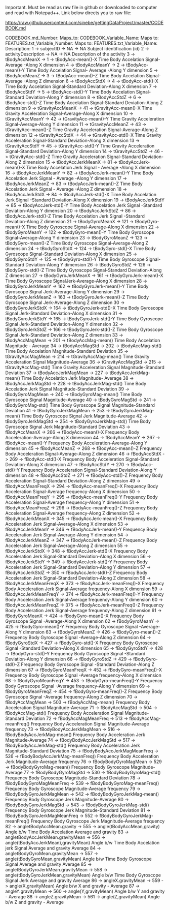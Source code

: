 Important. Must be read as raw file in github or downloaded to computer and read with Notepad++. Link below directs you to raw file:

https://raw.githubusercontent.com/sinebe/gettingDataProject/master/CODEBOOK.md
  
  
  
  CODEBOOK.md_Number:   Maps_to:        CODEBOOK_Variable_Name:        Maps to:   FEATURES.txt_Variable_Number:  Maps to:     FEATURES.txt_Variable_Name:                               Description:
           1               ->                  subjectID                  ->                   NA                   ->                    NA                                       Subject identification (id)
           2               ->             activityDescription             ->                   NA                   ->                    NA                                       Description of the activity
           3               ->                tBodyAccMeanX                ->                    1                   ->             tBodyAcc-mean()-X               Time Body Accelation Signal- Average -Along X dimension
           4               ->                tBodyAccMeanY                ->                    2                   ->             tBodyAcc-mean()-Y               Time Body Accelation Signal- Average -Along Y dimension
           5               ->                tBodyAccMeanZ                ->                    3                   ->             tBodyAcc-mean()-Z               Time Body Accelation Signal- Average -Along Z dimension
           6               ->                tBodyAccStdX                 ->                    4                   ->             tBodyAcc-std()-X           Time Body Accelation Signal-Standard Deviation-Along X dimension
           7               ->                tBodyAccStdY                 ->                    5                   ->             tBodyAcc-std()-Y           Time Body Accelation Signal-Standard Deviation-Along Y dimension
           8               ->                tBodyAccStdZ                 ->                    6                   ->             tBodyAcc-std()-Z           Time Body Accelation Signal-Standard Deviation-Along Z dimension
           9               ->              tGravityAccMeanX               ->                   41                   ->           tGravityAcc-mean()-X            Time Gravity Acceleration Signal-Average-Along X dimension
           10              ->              tGravityAccMeanY               ->                   42                   ->           tGravityAcc-mean()-Y            Time Gravity Acceleration Signal-Average-Along Y dimension
           11              ->              tGravityAccMeanZ               ->                   43                   ->           tGravityAcc-mean()-Z            Time Gravity Acceleration Signal-Average-Along Z dimension
           12              ->               tGravityAccStdX               ->                   44                   ->            tGravityAcc-std()-X         Time Gravity Acceleration Signal-Standard Deviation-Along X dimension
           13              ->               tGravityAccStdY               ->                   45                   ->            tGravityAcc-std()-Y         Time Gravity Acceleration Signal-Standard Deviation-Along Y dimension
           14              ->               tGravityAccStdZ               ->                   46                   ->            tGravityAcc-std()-Z         Time Gravity Acceleration Signal-Standard Deviation-Along Z dimension
           15              ->              tBodyAccJerkMeanX              ->                   81                   ->           tBodyAccJerk-mean()-X          Time Body Accelation Jerk Signal - Average -Along X dimension
           16              ->              tBodyAccJerkMeanY              ->                   82                   ->           tBodyAccJerk-mean()-Y          Time Body Accelation Jerk Signal - Average -Along Y dimension
           17              ->              tBodyAccJerkMeanZ              ->                   83                   ->           tBodyAccJerk-mean()-Z          Time Body Accelation Jerk Signal - Average -Along Z dimension
           18              ->              tBodyAccJerkStdX               ->                   84                   ->           tBodyAccJerk-std()-X         Time Body Accelation Jerk Signal -Standard Deviation-Along X dimension
           19              ->              tBodyAccJerkStdY               ->                   85                   ->           tBodyAccJerk-std()-Y         Time Body Accelation Jerk Signal -Standard Deviation-Along Y dimension
           20              ->              tBodyAccJerkStdZ               ->                   86                   ->           tBodyAccJerk-std()-Z         Time Body Accelation Jerk Signal -Standard Deviation-Along Z dimension
           21              ->               tBodyGyroMeanX                ->                   121                  ->            tBodyGyro-mean()-X                Time Body Gyroscope Signal-Average-Along X dimension
           22              ->               tBodyGyroMeanY                ->                   122                  ->            tBodyGyro-mean()-Y                Time Body Gyroscope Signal-Average-Along Y dimension
           23              ->               tBodyGyroMeanZ                ->                   123                  ->            tBodyGyro-mean()-Z                Time Body Gyroscope Signal-Average-Along Z dimension
           24              ->                tBodyGyroStdX                ->                   124                  ->             tBodyGyro-std()-X           Time Body Gyroscope Signal-Standard Deviation-Along X dimension
           25              ->                tBodyGyroStdY                ->                   125                  ->             tBodyGyro-std()-Y           Time Body Gyroscope Signal-Standard Deviation-Along Y dimension
           26              ->                tBodyGyroStdZ                ->                   126                  ->             tBodyGyro-std()-Z           Time Body Gyroscope Signal-Standard Deviation-Along Z dimension
           27              ->             tBodyGyroJerkMeanX              ->                   161                  ->          tBodyGyroJerk-mean()-X            Time Body Gyroscope SignalJerk-Average-Along X dimension
           28              ->             tBodyGyroJerkMeanY              ->                   162                  ->          tBodyGyroJerk-mean()-Y            Time Body Gyroscope Signal Jerk-Average-Along Y dimension
           29              ->             tBodyGyroJerkMeanZ              ->                   163                  ->          tBodyGyroJerk-mean()-Z            Time Body Gyroscope Signal Jerk-Average-Along Z dimension
           30              ->              tBodyGyroJerkStdX              ->                   164                  ->           tBodyGyroJerk-std()-X        Time Body Gyroscope Signal Jerk-Standard Deviation-Along X dimension
           31              ->              tBodyGyroJerkStdY              ->                   165                  ->           tBodyGyroJerk-std()-Y        Time Body Gyroscope Signal Jerk-Standard Deviation-Along Y dimension
           32              ->              tBodyGyroJerkStdZ              ->                   166                  ->           tBodyGyroJerk-std()-Z        Time Body Gyroscope Signal Jerk-Standard Deviation-Along Z dimension
           33              ->               tBodyAccMagMean               ->                   201                  ->            tBodyAccMag-mean()                      Time Body Accelation Magnitude - Average
           34              ->               tBodyAccMagStd                ->                   202                  ->             tBodyAccMag-std()                  Time Body Accelation Magnitude-Standard Deviation
           35              ->             tGravityAccMagMean              ->                   214                  ->           tGravityAccMag-mean()               Time Gravity Acceleration Signal Magnitude-Average
           36              ->              tGravityAccMagStd              ->                   215                  ->           tGravityAccMag-std()           Time Gravity Acceleration Signal Magnitude-Standard Deviation
           37              ->             tBodyAccJerkMagMean             ->                   227                  ->          tBodyAccJerkMag-mean()                 Time Body Accelation  Jerk  Magnitude- Average
           38              ->             tBodyAccJerkMagStd              ->                   228                  ->           tBodyAccJerkMag-std()          Time Body Accelation Jerk Signal Magnitude-Standard Deviation
           39              ->              tBodyGyroMagMean               ->                   240                  ->            tBodyGyroMag-mean()                   Time Body Gyroscope Signal  Magnitude-Average
           40              ->               tBodyGyroMagStd               ->                   241                  ->            tBodyGyroMag-std()              Time Body Gyroscope Signal  Magnitude-Standard Deviation
           41              ->            tBodyGyroJerkMagMean             ->                   253                  ->          tBodyGyroJerkMag-mean()               Time Body Gyroscope Signal Jerk Magnitude-Average
           42              ->             tBodyGyroJerkMagStd             ->                   254                  ->          tBodyGyroJerkMag-std()          Time Body Gyroscope Signal Jerk Magnitude-Standard Deviation
           43              ->                fBodyAccMeanX                ->                   266                  ->             fBodyAcc-mean()-X                Frequency Body Acceleration-Average-Along X dimension
           44              ->                fBodyAccMeanY                ->                   267                  ->             fBodyAcc-mean()-Y                Frequency Body Acceleration-Average-Along Y dimension
           45              ->                fBodyAccMeanZ                ->                   268                  ->             fBodyAcc-mean()-Z            Frequency Body Acceleration Signal-Average-Along Z dimension
           46              ->                fBodyAccStdX                 ->                   269                  ->             fBodyAcc-std()-X           Frequency Body Acceleration Signal-Standard Deviation-Along X dimension
           47              ->                fBodyAccStdY                 ->                   270                  ->             fBodyAcc-std()-Y           Frequency Body Acceleration Signal-Standard Deviation-Along Y dimension
           48              ->                fBodyAccStdZ                 ->                   271                  ->             fBodyAcc-std()-Z           Frequency Body Acceleration Signal-Standard Deviation-Along Z dimension
           49              ->              fBodyAccMeanFreqX              ->                   294                  ->           fBodyAcc-meanFreq()-X        Frequency Body Acceleration Signal-Average frequency-Along X dimension
           50              ->              fBodyAccMeanFreqY              ->                   295                  ->           fBodyAcc-meanFreq()-Y        Frequency Body Acceleration Signal-Average frequency-Along Y dimension
           51              ->              fBodyAccMeanFreqZ              ->                   296                  ->           fBodyAcc-meanFreq()-Z        Frequency Body Acceleration Signal-Average frequency-Along Z dimension
           52              ->              fBodyAccJerkMeanX              ->                   345                  ->           fBodyAccJerk-mean()-X        Frequency Body Acceleration Jerk Signal-Average-Along X dimension
           53              ->              fBodyAccJerkMeanY              ->                   346                  ->           fBodyAccJerk-mean()-Y        Frequency Body Acceleration Jerk Signal-Average-Along Y dimension
           54              ->              fBodyAccJerkMeanZ              ->                   347                  ->           fBodyAccJerk-mean()-Z        Frequency Body Acceleration Jerk Signal-Average-Along Z dimension
           55              ->              fBodyAccJerkStdX               ->                   348                  ->           fBodyAccJerk-std()-X         Frequency Body Acceleration Jerk Signal-Standard Deviation-Along X dimension
           56              ->              fBodyAccJerkStdY               ->                   349                  ->           fBodyAccJerk-std()-Y         Frequency Body Acceleration Jerk Signal-Standard Deviation-Along Y dimension
           57              ->              fBodyAccJerkStdZ               ->                   350                  ->           fBodyAccJerk-std()-Z         Frequency Body Acceleration Jerk Signal-Standard Deviation-Along Z dimension
           58              ->            fBodyAccJerkMeanFreqX            ->                   373                  ->         fBodyAccJerk-meanFreq()-X      Frequency Body Acceleration Jerk Signal-Average frequency-Along X dimension
           59              ->            fBodyAccJerkMeanFreqY            ->                   374                  ->         fBodyAccJerk-meanFreq()-Y      Frequency Body Acceleration Jerk Signal-Average frequency-Along Y dimension
           60              ->            fBodyAccJerkMeanFreqZ            ->                   375                  ->         fBodyAccJerk-meanFreq()-Z      Frequency Body Acceleration Jerk Signal-Average frequency-Along Z dimension
           61              ->               fBodyGyroMeanX                ->                   424                  ->            fBodyGyro-mean()-X             Frequency Body Gyroscope Signal -Average-Along X dimension
           62              ->               fBodyGyroMeanY                ->                   425                  ->            fBodyGyro-mean()-Y             Frequency Body Gyroscope Signal -Average-Along Y dimension
           63              ->               fBodyGyroMeanZ                ->                   426                  ->            fBodyGyro-mean()-Z             Frequency Body Gyroscope Signal -Average-Along Z dimension
           64              ->                fBodyGyroStdX                ->                   427                  ->             fBodyGyro-std()-X          Frequency Body Gyroscope Signal -Standard Deviation-Along X dimension
           65              ->                fBodyGyroStdY                ->                   428                  ->             fBodyGyro-std()-Y          Frequency Body Gyroscope Signal -Standard Deviation-Along Y dimension
           66              ->                fBodyGyroStdZ                ->                   429                  ->             fBodyGyro-std()-Z          Frequency Body Gyroscope Signal -Standard Deviation-Along Z dimension
           67              ->             fBodyGyroMeanFreqX              ->                   452                  ->          fBodyGyro-meanFreq()-X        Frequency Body Gyroscope Signal -Average frequency-Along X dimension
           68              ->             fBodyGyroMeanFreqY              ->                   453                  ->          fBodyGyro-meanFreq()-Y        Frequency Body Gyroscope Signal -Average frequency-Along Y dimension
           69              ->             fBodyGyroMeanFreqZ              ->                   454                  ->          fBodyGyro-meanFreq()-Z        Frequency Body Gyroscope Signal -Average frequency-Along Z dimension
           70              ->               fBodyAccMagMean               ->                   503                  ->            fBodyAccMag-mean()                Frequency Body Acceleration Signal Magnitude-Average
           71              ->               fBodyAccMagStd                ->                   504                  ->             fBodyAccMag-std()           Frequency Body Acceleration Signal Magnitude-Standard Deviation
           72              ->             fBodyAccMagMeanFreq             ->                   513                  ->          fBodyAccMag-meanFreq()         Frequency Body Acceleration Signal Magnitude-Average frequency
           73              ->           fBodyBodyAccJerkMagMean           ->                   516                  ->        fBodyBodyAccJerkMag-mean()             Frequency Body Acceleration Jerk Magnitude-Average
           74              ->           fBodyBodyAccJerkMagStd            ->                   517                  ->         fBodyBodyAccJerkMag-std()        Frequency Body Acceleration Jerk Magnitude-Standard Deviation
           75              ->         fBodyBodyAccJerkMagMeanFreq         ->                   526                  ->      fBodyBodyAccJerkMag-meanFreq()      Frequency Body Acceleration Jerk Magnitude-Average frequency
           76              ->            fBodyBodyGyroMagMean             ->                   529                  ->          fBodyBodyGyroMag-mean()                  Frequency Body Gyroscope  Magnitude-Average
           77              ->             fBodyBodyGyroMagStd             ->                   530                  ->          fBodyBodyGyroMag-std()             Frequency Body Gyroscope  Magnitude-Standard Deviation
           78              ->          fBodyBodyGyroMagMeanFreq           ->                   539                  ->        fBodyBodyGyroMag-meanFreq()           Frequency Body Gyroscope  Magnitude-Average frequency
           79              ->          fBodyBodyGyroJerkMagMean           ->                   542                  ->        fBodyBodyGyroJerkMag-mean()              Frequency Body Gyroscope Jerk Magnitude-Average
           80              ->           fBodyBodyGyroJerkMagStd           ->                   543                  ->        fBodyBodyGyroJerkMag-std()         Frequency Body Gyroscope Jerk Magnitude-Standard Deviation
           81              ->        fBodyBodyGyroJerkMagMeanFreq         ->                   552                  ->      fBodyBodyGyroJerkMag-meanFreq()       Frequency Body Gyroscope Jerk Magnitude-Average frequency
           82              ->          angletBodyAccMean.gravity          ->                   555                  ->        angle(tBodyAccMean,gravity)            Angle b/w Time Body Accelation Average and  gravity
           83              ->      angletBodyAccJerkMean.gravityMean      ->                   556                  ->   angle(tBodyAccJerkMean),gravityMean) Angle b/w Time Body Accelation jerk Signal Average and gravity Average
           84              ->       angletBodyGyroMean.gravityMean        ->                   557                  ->     angle(tBodyGyroMean,gravityMean)   Angle b/w Time Body Gyroscope Signal Average and gravity Average
           85              ->     angletBodyGyroJerkMean.gravityMean      ->                   558                  ->   angle(tBodyGyroJerkMean,gravityMean) Angle b/w Time Body Gyroscope Signal Jerk Average and gravity Average
           86              ->             angleX.gravityMean              ->                   559                  ->           angle(X,gravityMean)                        Angle b/w X and  gravity - Average
           87              ->             angleY.gravityMean              ->                   560                  ->           angle(Y,gravityMean)                        Angle b/w Y and  gravity - Average
           88              ->             angleZ.gravityMean              ->                   561                  ->           angle(Z,gravityMean)                        Angle b/w Z and  gravity - Average
